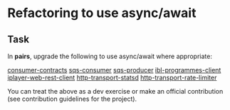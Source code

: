 # Refactoring to use async/await

## Task

In **pairs**, upgrade the following to use async/await where appropriate:

[consumer-contracts](https://github.com/bbc/consumer-contracts)
[sqs-consumer](https://github.com/bbc/sqs-consumer)
[sqs-producer](https://github.com/bbc/sqs-producer)
[ibl-programmes-client](https://github.com/bbc/ibl-programmes-client)
[iplayer-web-rest-client](https://github.com/bbc/iplayer-web-rest-client)
[http-transport-statsd](https://github.com/bbc/http-transport-statsd)
[http-transport-rate-limiter](https://github.com/bbc/http-transport-rate-limiter)

You can treat the above as a dev exercise or make an official contribution (see contribution guidelines for the project).
